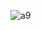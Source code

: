 ![a9](https://github.com/fakhruddin07/assignment_09/assets/76893206/c8b2d7f7-98ac-4764-b2d8-b434c75eddbd)

